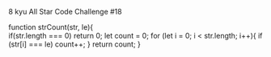 8 kyu
All Star Code Challenge #18

function strCount(str, le){  
if(str.length === 0) return 0;
let count = 0;
for (let i = 0; i < str.length; i++){
if (str[i] === le) count++;
}
return count;
}
